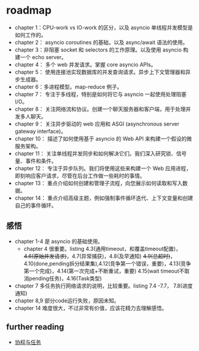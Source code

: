 # roadmap

- chapter 1：CPU-work vs IO-work 的区分，以及 asyncio 单线程并发模型是如何工作的。
- chapter 2： asyncio coroutines 的基础，以及 async/await 语法的使用。
- chapter 3：非阻塞 socket 和 selectors 的工作原理。以及使用 asyncio 构建一个 echo server。
- chapter 4： 多个 web 并发请求。掌握 core asyncio APIs。
- chapter 5： 使用连接池实现数据库的并发查询请求。异步上下文管理器和异步生成器。
- chapter 6：多进程模型。map-reduce 例子。
- chapter 7： 专注于多线程，特别是如何将它与 asyncio 一起使用处理阻塞 I/O。
- chapter 8： 关注网络流和协议。创建一个聊天服务器和客户端，用于处理并发多人聊天。
- chapter 9： 关注异步驱动的 web 应用和 ASGI (asynchronous server gateway interface)。
- chapter 10： 描述了如何使用基于 asyncio 的 Web API 来构建一个假设的微服务架构。
- chapter 11： 关注单线程并发同步和如何解决它们。我们深入研究锁、信号量、事件和条件。
- chapter 12： 专注于异步队列。我们将使用这些来构建一个 Web 应用进程，即刻响应客户请求，尽管在后台工作做一些耗时的事情。
- chapter 13： 重点介绍如何创建和管理子流程，向您展示如何读取和写入数据。
- chapter 14： 重点介绍高级主题，例如强制事件循环迭代、上下文变量和创建自己的事件循环。

## 感悟

- chapter 1-4 是 asyncio 的基础使用。
  - chapter 4 很重要。listing 4.3(通用timeout，和覆盖timeout配置)，~~4.6(原始并发请求)~~，4.7(异常捕获)，4.8(及早通知)
    ~~4.9(总超时)~~，4.10(done,pending拆分结果集),4.12(竞争第一个错误，重要)，4.13(竞争第一个完成)，4.14(第一次完成+不断重试，重要)
    4.15(wait timeout不取消pending任务)，4.16(Task类型)
- chapter 7 多任务执行网络请求的说明，比较重要。listing 7.4 -7.7， 7.8(进度通知)
- chapter 8,9 部分code运行失败，原因未知。
- chapter 14 难度很大，不过非常有价值，应该花精力去理解感悟。

## further reading

- [协程与任务](https://docs.python.org/zh-cn/3/library/asyncio-task.html)